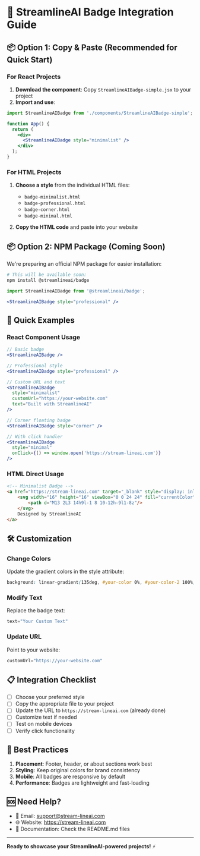 # 🚀 StreamlineAI Badge Integration Guide

## 📦 Option 1: Copy & Paste (Recommended for Quick Start)

### For React Projects

1. **Download the component**: Copy `StreamlineAIBadge-simple.jsx` to your project
2. **Import and use**:

```jsx
import StreamlineAIBadge from './components/StreamlineAIBadge-simple';

function App() {
  return (
    <div>
      <StreamlineAIBadge style="minimalist" />
    </div>
  );
}
```

### For HTML Projects

1. **Choose a style** from the individual HTML files:
   - `badge-minimalist.html`
   - `badge-professional.html` 
   - `badge-corner.html`
   - `badge-minimal.html`

2. **Copy the HTML code** and paste into your website

## 📦 Option 2: NPM Package (Coming Soon)

We're preparing an official NPM package for easier installation:

```bash
# This will be available soon:
npm install @streamlineai/badge
```

```jsx
import StreamlineAIBadge from '@streamlineai/badge';

<StreamlineAIBadge style="professional" />
```

## 🎨 Quick Examples

### React Component Usage

```jsx
// Basic badge
<StreamlineAIBadge />

// Professional style
<StreamlineAIBadge style="professional" />

// Custom URL and text
<StreamlineAIBadge 
  style="minimalist"
  customUrl="https://your-website.com"
  text="Built with StreamlineAI"
/>

// Corner floating badge
<StreamlineAIBadge style="corner" />

// With click handler
<StreamlineAIBadge 
  style="minimal"
  onClick={() => window.open('https://stream-lineai.com')}
/>
```

### HTML Direct Usage

```html
<!-- Minimalist Badge -->
<a href="https://stream-lineai.com" target="_blank" style="display: inline-flex; align-items: center; padding: 8px 16px; background: linear-gradient(135deg, #00d4ff 0%, #0099cc 100%); color: white; text-decoration: none; border-radius: 25px; font-family: -apple-system, BlinkMacSystemFont, 'Segoe UI', Roboto, sans-serif; font-size: 14px; font-weight: 500; box-shadow: 0 2px 8px rgba(0, 212, 255, 0.3); transition: all 0.3s ease;">
    <svg width="16" height="16" viewBox="0 0 24 24" fill="currentColor" style="margin-right: 6px;">
        <path d="M13 2L3 14h9l-1 8 10-12h-9l1-8z"/>
    </svg>
    Designed by StreamlineAI
</a>
```

## 🛠️ Customization

### Change Colors
Update the gradient colors in the style attribute:
```css
background: linear-gradient(135deg, #your-color 0%, #your-color-2 100%);
```

### Modify Text
Replace the badge text:
```jsx
text="Your Custom Text"
```

### Update URL
Point to your website:
```jsx
customUrl="https://your-website.com"
```

## 📋 Integration Checklist

- [ ] Choose your preferred style
- [ ] Copy the appropriate file to your project
- [ ] Update the URL to `https://stream-lineai.com` (already done)
- [ ] Customize text if needed
- [ ] Test on mobile devices
- [ ] Verify click functionality

## 🎯 Best Practices

1. **Placement**: Footer, header, or about sections work best
2. **Styling**: Keep original colors for brand consistency
3. **Mobile**: All badges are responsive by default
4. **Performance**: Badges are lightweight and fast-loading

## 🆘 Need Help?

- 📧 Email: support@stream-lineai.com
- 🌐 Website: https://stream-lineai.com
- 📖 Documentation: Check the README.md files

---

**Ready to showcase your StreamlineAI-powered projects!** ⚡
